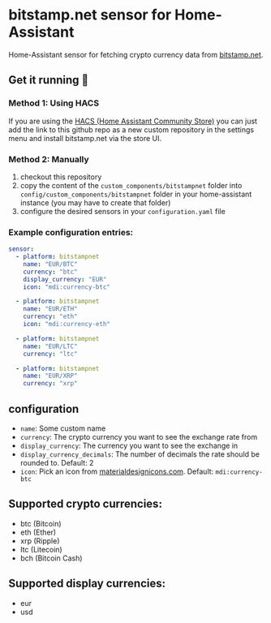 # bitstamp.net sensor for Home-Assistant

Home-Assistant sensor for fetching crypto currency data from [bitstamp.net](https://bitstamp.net).

## Get it running 🍕

### Method 1: Using HACS

If you are using the [HACS (Home Assistant Community Store)](https://hacs.xyz/) you can just add the link to this github repo as a new custom repository in the settings menu and install bitstamp.net via the store UI.

### Method 2: Manually

1. checkout this repository
2. copy the content of the  `custom_components/bitstampnet` folder into `config/custom_components/bitstampnet` folder in your home-assistant instance (you may have to create that folder)
3. configure the desired sensors in your `configuration.yaml` file

### Example configuration entries:

```yaml
sensor:
  - platform: bitstampnet
    name: "EUR/BTC"
    currency: "btc"
    display_currency: "EUR"
    icon: "mdi:currency-btc"

  - platform: bitstampnet
    name: "EUR/ETH"
    currency: "eth"
    icon: "mdi:currency-eth"

  - platform: bitstampnet
    name: "EUR/LTC"
    currency: "ltc"

  - platform: bitstampnet
    name: "EUR/XRP"
    currency: "xrp"
```

## configuration

* `name`: Some custom name
* `currency`: The crypto currency you want to see the exchange rate from
* `display_currency`: The currency you want to see the exchange in
* `display_currency_decimals`: The number of decimals the rate should be rounded to. Default: 2
* `icon`: Pick an icon from [materialdesignicons.com](https://materialdesignicons.com/). Default: `mdi:currency-btc`

## Supported crypto currencies:

* btc (Bitcoin)
* eth (Ether)
* xrp (Ripple)
* ltc (Litecoin)
* bch (Bitcoin Cash)

## Supported display currencies:

* eur
* usd
